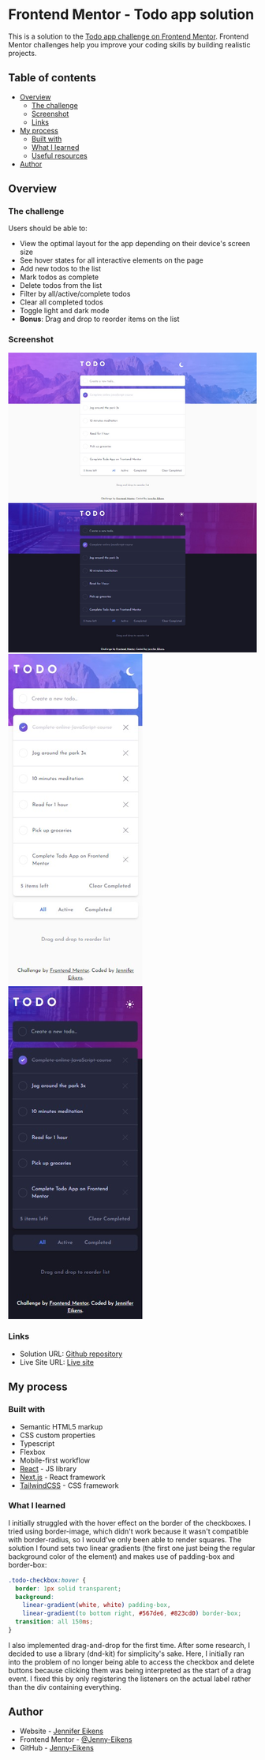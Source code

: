 # Frontend Mentor - Todo app solution

This is a solution to the [Todo app challenge on Frontend Mentor](https://www.frontendmentor.io/challenges/todo-app-Su1_KokOW). Frontend Mentor challenges help you improve your coding skills by building realistic projects.

## Table of contents

- [Overview](#overview)
  - [The challenge](#the-challenge)
  - [Screenshot](#screenshot)
  - [Links](#links)
- [My process](#my-process)
  - [Built with](#built-with)
  - [What I learned](#what-i-learned)
  - [Useful resources](#useful-resources)
- [Author](#author)

## Overview

### The challenge

Users should be able to:

- View the optimal layout for the app depending on their device's screen size
- See hover states for all interactive elements on the page
- Add new todos to the list
- Mark todos as complete
- Delete todos from the list
- Filter by all/active/complete todos
- Clear all completed todos
- Toggle light and dark mode
- **Bonus**: Drag and drop to reorder items on the list

### Screenshot

![Desktop light](public/images/Desktop_light.jpg)
![Desktop dark](public/images/Desktop_dark.jpg)
![Mobile light](public/images/Mobile_light.jpg)
![Mobile dark](public/images/Mobile_dark.jpg)

### Links

- Solution URL: [Github repository](https://github.com/Jenny-Eikens/todo-app)
- Live Site URL: [Live site](https://todo-app-gray-nine-49.vercel.app/)

## My process

### Built with

- Semantic HTML5 markup
- CSS custom properties
- Typescript
- Flexbox
- Mobile-first workflow
- [React](https://reactjs.org/) - JS library
- [Next.js](https://nextjs.org/) - React framework
- [TailwindCSS](https://tailwindcss.com/) - CSS framework

### What I learned

I initially struggled with the hover effect on the border of the checkboxes. I tried using border-image, which didn't work because it wasn't compatible with border-radius, so I would've only been able to render squares. The solution I found sets two linear gradients (the first one just being the regular background color of the element) and makes use of padding-box and border-box:

```css
.todo-checkbox:hover {
  border: 1px solid transparent;
  background:
    linear-gradient(white, white) padding-box,
    linear-gradient(to bottom right, #567de6, #823cd0) border-box;
  transition: all 150ms;
}
```

I also implemented drag-and-drop for the first time. After some research, I decided to use a library (dnd-kit) for simplicity's sake. Here, I initially ran into the problem of no longer being able to access the checkbox and delete buttons because clicking them was being interpreted as the start of a drag event. I fixed this by only registering the listeners on the actual label rather than the div containing everything.

## Author

- Website - [Jennifer Eikens](https://jenny-eikens.github.io/portfolio-page/#projects)
- Frontend Mentor - [@Jenny-Eikens](https://www.frontendmentor.io/profile/Jenny-Eikens)
- GitHub - [Jenny-Eikens](https://github.com/Jenny-Eikens)

